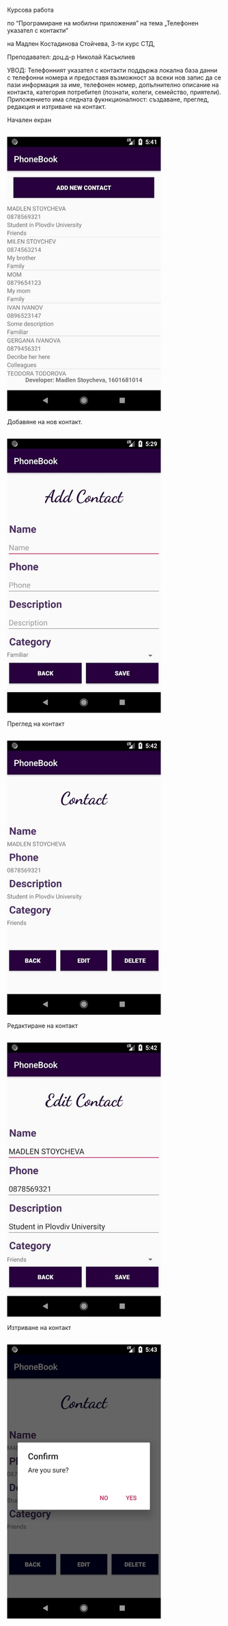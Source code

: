 Курсова работа

по “Програмиране на мобилни приложения” 
на тема 
„Телефонен указател с контакти“

на Мадлен Костадинова Стойчева, 3-ти курс СТД, 

Преподавател:
доц.д-р Николай Касъклиев 

УВОД:
Телефонният указател с контакти поддържа локална база данни с телефонни номера и предоставя възможност
за всеки нов запис да се пази информация за име, телефонен номер, допълнително описание на контакта,
категория потребител (познати, колеги, семейство, приятели). Приложението има следната фукнкционалност:
създаване, преглед, редакция и изтриване на контакт.
<br/>
<p>Начален екран</p>
<br/>
<img src="https://github.com/MadlenStoicheva/PhoneBook/blob/master/Screenshots/index_page.jpg">
<br/>
<p>Добавяне на нов контакт.</p>
<br/>
<img src="https://github.com/MadlenStoicheva/PhoneBook/blob/master/Screenshots/Add_screen.jpg">
<br/>
<p>Преглед на контакт</p>
<br/>
<img src="https://github.com/MadlenStoicheva/PhoneBook/blob/master/Screenshots/on_click.jpg">
<br/>
<p>Редактиране на контакт</p>
<br/>
<img src="https://github.com/MadlenStoicheva/PhoneBook/blob/master/Screenshots/Edit_contact.jpg">
<br/>
<p>Изтриване на контакт</p>
<br/>
<img src="https://github.com/MadlenStoicheva/PhoneBook/blob/master/Screenshots/delete_click.jpg">


